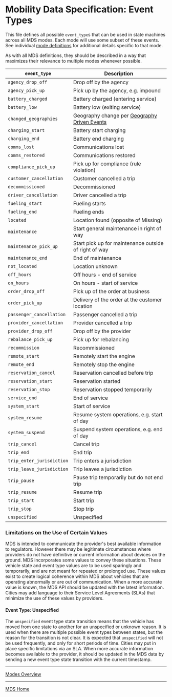 # Mobility Data Specification: **Event Types**

This file defines all possible `event_type`s that can be used in state machines across all MDS modes. Each mode will use some subset of these events. See individual [mode definitions](/modes#list-of-supported-modes) for additional details specific to that mode.

As with all MDS definitions, they should be described in a way that maximizes their relevance to multiple modes whenever possible.

| `event_type`              | Description                                                                                     |
| ------------------------- | ----------------------------------------------------------------------------------------------- |
| `agency_drop_off`         | Drop off by the agency                                                                          |
| `agency_pick_up`          | Pick up by the agency, e.g. impound                                                             |
| `battery_charged`         | Battery charged (entering service)                                                              |
| `battery_low`             | Battery low (exiting service)                                                                   |
| `changed_geographies`     | Geography change per [Geography Driven Events](/general-information.md#geography-driven-events) |
| `charging_start`          | Battery start charging                                                                          |
| `charging_end`            | Battery end charging                                                                            |
| `comms_lost`              | Communications lost                                                                             |
| `comms_restored`          | Communications restored                                                                         |
| `compliance_pick_up`      | Pick up for compliance (rule violation)                                                         |
| `customer_cancellation`   | Customer cancelled a trip                                                                       |
| `decommissioned`          | Decommissioned                                                                                  |
| `driver_cancellation`     | Driver cancelled a trip                                                                         |
| `fueling_start`           | Fueling starts                                                                                  |
| `fueling_end`             | Fueling ends                                                                                    |
| `located`                 | Location found (opposite of Missing)                                                            |
| `maintenance`             | Start general maintenance in right of way                                                       |
| `maintenance_pick_up`     | Start pick up for maintenance outside of right of way                                           |
| `maintenance_end`         | End of maintenance                                                                              |
| `not_located`             | Location unknown                                                                                |
| `off_hours`               | Off hours - end of service                                                                      |
| `on_hours`                | On hours - start of service                                                                     |
| `order_drop_off`          | Pick up of the order at business                                                                |
| `order_pick_up`           | Delivery of the order at the customer location                                                  |
| `passenger_cancellation`  | Passenger cancelled a trip                                                                      |
| `provider_cancellation`   | Provider cancelled a trip                                                                       |
| `provider_drop_off`       | Drop off by the provider                                                                        |
| `rebalance_pick_up`       | Pick up for rebalancing                                                                         |
| `recommission`            | Recommissioned                                                                                  |
| `remote_start`            | Remotely start the engine                                                                       |
| `remote_end`              | Remotely stop the engine                                                                        |
| `reservation_cancel`      | Reservation cancelled before trip                                                               |
| `reservation_start`       | Reservation started                                                                             |
| `reservation_stop`        | Reservation stopped temporarily                                                                 |
| `service_end`             | End of service                                                                                  |
| `system_start`            | Start of service                                                                                |
| `system_resume`           | Resume system operations, e.g. start of day                                                     |
| `system_suspend`          | Suspend system operations, e.g. end of day                                                      |
| `trip_cancel`             | Cancel trip                                                                                     |
| `trip_end`                | End trip                                                                                        |
| `trip_enter_jurisdiction` | Trip enters a jurisdiction                                                                      |
| `trip_leave_jurisdiction` | Trip leaves a jurisdiction                                                                      |
| `trip_pause`              | Pause trip temporarily but do not end trip                                                      |
| `trip_resume`             | Resume trip                                                                                     |
| `trip_start`              | Start trip                                                                                      |
| `trip_stop`               | Stop trip                                                                                       |
| `unspecified`             | Unspecified                                                                                     |

### Limitations on the Use of Certain Values

MDS is intended to communicate the provider's best available information to regulators. However there may be legitimate circumstances where providers do not have definitive or current information about devices on the ground. MDS incorporates some values to convey these situations. These vehicle state and event type values are to be used sparingly and temporarily, and are not meant for repeated or prolonged use. These values exist to create logical coherence within MDS about vehicles that are operating abnormally or are out of communication. When a more accurate value is known, the MDS API should be updated with the latest information. Cities may add language to their Service Level Agreements (SLAs) that minimize the use of these values by providers.

#### Event Type: Unspecified

The `unspecified` event type state transition means that the vehicle has moved from one state to another for an unspecified or unknown reason. It is used when there are multiple possible event types between states, but the reason for the transition is not clear. It is expected that `unspecified` will not be used frequently, and only for short periods of time. Cities may put in place specific limitations via an SLA. When more accurate information becomes available to the provider, it should be updated in the MDS data by sending a new event type state transition with the current timestamp.

---

[Modes Overview][modes]

---

[MDS Home][home]

[home]: /README.md
[modes]: /modes/README.md
